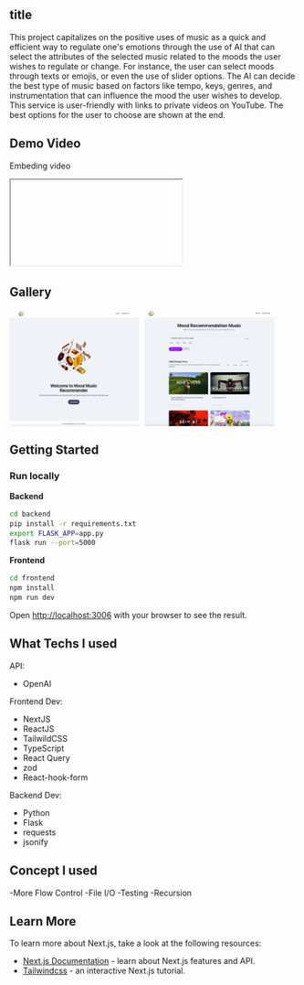 ## title

This project capitalizes on the positive uses of music as a quick and efficient way to regulate one's emotions through the use of AI that can select the attributes of the selected music related to the moods the user wishes to regulate or change. For instance, the user can select moods through texts or emojis, or even the use of slider options. The AI can decide the best type of music based on factors like tempo, keys, genres, and instrumentation that can influence the mood the user wishes to develop. This service is user-friendly with links to private videos on YouTube. The best options for the user to choose are shown at the end.

## Demo Video

Embeding video 
<iframe></iframe>

## Gallery

<div style="display: flex; gap: 10px;">
  <img src="./gallery/music_home.png" alt="Music Home" style="width: 45%">
  <img src="./gallery/music_result.png" alt="Music Result" style="width: 45%">
</div>

## Getting Started

### Run locally

**Backend**
```bash
cd backend
pip install -r requirements.txt
export FLASK_APP=app.py
flask run --port=5000
```

**Frontend**
```bash
cd frontend
npm install
npm run dev
```
Open [http://localhost:3006](http://localhost:3006) with your browser to see the result.

## What Techs I used

API:

- OpenAI

Frontend Dev:

- NextJS
- ReactJS
- TailwildCSS
- TypeScript
- React Query
- zod
- React-hook-form

Backend Dev:

- Python
- Flask
- requests
- jsonify

## Concept I used

-More Flow Control 
-File I/O
-Testing 
-Recursion  

## Learn More

To learn more about Next.js, take a look at the following resources:

- [Next.js Documentation](https://nextjs.org/docs) - learn about Next.js features and API.
- [Tailwindcss](https://tailwindcss.com/) - an interactive Next.js tutorial.



